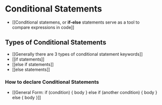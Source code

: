 # Conditional Statements
- [[Conditional statemens, or **if-else** statements serve as a tool to compare expressions in code]]

## Types of Conditional Statements
- [[Generally there are 3 types of conditional statement keywords]]
- [[if statements]]
- [[else if statements]]
- [[else statements]]

### How to declare Conditional Statements
- [[General Form: if (condition) { body } else if (another condition) { body } else { body }]]